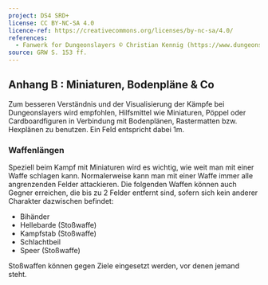 ```yaml
---
project: DS4 SRD+
license: CC BY-NC-SA 4.0
licence-ref: https://creativecommons.org/licenses/by-nc-sa/4.0/
references: 
  - Fanwerk for Dungeonslayers © Christian Kennig (https://www.dungeonslayers.net/)
source: GRW S. 153 ff.
---
```


## Anhang B : Miniaturen, Bodenpläne & Co

Zum besseren Verständnis und der Visualisierung der Kämpfe bei Dungeonslayers wird empfohlen, Hilfsmittel wie Miniaturen, Pöppel oder Cardboardfiguren in Verbindung mit Bodenplänen, Rastermatten bzw. Hexplänen zu benutzen. Ein Feld entspricht dabei 1m.

### Waffenlängen

Speziell beim Kampf mit Miniaturen wird es wichtig, wie weit man mit einer Waffe schlagen kann. Normalerweise kann man mit einer Waffe immer alle angrenzenden Felder attackieren. Die folgenden Waffen können auch Gegner erreichen, die bis zu 2 Felder entfernt sind, sofern sich kein anderer Charakter dazwischen befindet:

- Bihänder
- Hellebarde (Stoßwaffe)
- Kampfstab (Stoßwaffe)
- Schlachtbeil
- Speer (Stoßwaffe)

Stoßwaffen können gegen Ziele eingesetzt werden, vor denen jemand steht.

